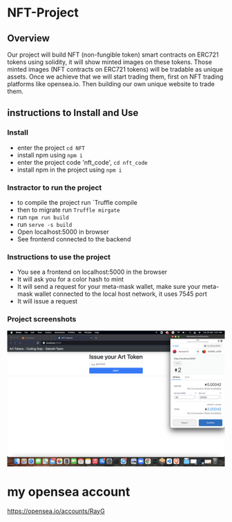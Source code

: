 # NFT-Project

## Overview
Our project will build NFT (non-fungible token) smart contracts on ERC721 tokens using solidity, it will show minted images on these tokens. Those minted images (NFT contracts on  ERC721 tokens) will be tradable as unique assets. Once we achieve that we will start trading them, first on NFT trading platforms like opensea.io. Then building our own unique website to trade them. 



## instructions to Install and Use

### Install

- enter the project `cd NFT`
- install npm using `npm i`
- enter the project code 'nft_code', `cd nft_code`
- install npm in the project using `npm i`

### Instractor to run the project

- to compile the project run `Truffle compile
- then to migrate run `Truffle mirgate`
- run `npm run build`
- run `serve -s build`
- Open localhost:5000 in browser
- See frontend connected to the backend

### Instructions to use the project

- You see a frontend on localhost:5000 in the browser
- It will ask you for a color hash to mint
- It will send a request for your meta-mask wallet, make sure your meta-mask wallet connected to the local host network, it uses 7545 port
- It will issue a request

### Project screenshots

![open_wallet_order](images/open_wallet_order.png)

# my opensea account
https://opensea.io/accounts/RayG
